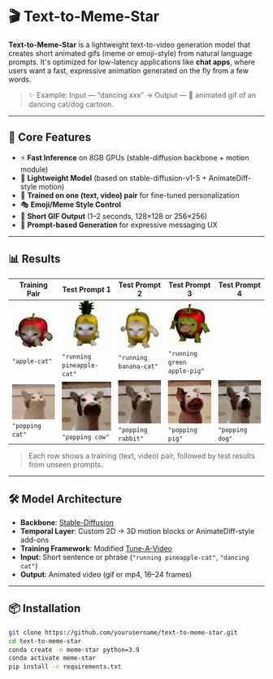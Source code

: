 # 🎬 Text-to-Meme-Star

**Text-to-Meme-Star** is a lightweight text-to-video generation model that creates short animated gifs (meme or emoji-style) from natural language prompts. It's optimized for low-latency applications like **chat apps**, where users want a fast, expressive animation generated on the fly from a few words.

> ✨ Example: Input — “dancing xxx” → Output — 🤯 animated gif of an dancing cat/dog cartoon.

---

## 🧠 Core Features

- ⚡ **Fast Inference** on 8GB GPUs (stable-diffusion backbone + motion module)
- 🐥 **Lightweight Model** (based on stable-diffusion-v1-5 + AnimateDiff-style motion)
- 🧪 **Trained on one (text, video) pair** for fine-tuned personalization
- 🎭 **Emoji/Meme Style Control** 
- 🔁 **Short GIF Output** (1–2 seconds, 128×128 or 256×256)
- 🧾 **Prompt-based Generation** for expressive messaging UX

---
## 📊 Results

| **Training Pair** | **Test Prompt 1** | **Test Prompt 2** | **Test Prompt 3** | **Test Prompt 4** |
|-------------------|-------------------|-------------------|-------------------|-------------------|
| ![](results/cat_apple.gif)<br>`"apple-cat"` | ![](results/running_pineapple_cat.gif)<br>`"running pineapple-cat"` | ![](results/running_banana_cat.gif)<br>`"running banana-cat"` | ![](results/running_green_apple_pig.gif)<br>`"running green apple-pig"` |
| ![](results/cat_pop.gif)<br>`"popping cat"` | ![](results/popping_cow.gif)<br>`"popping cow"` | ![](results/popping_rabbit.gif)<br>`"popping rabbit"` | ![](results/popping_pig.gif)<br>`"popping pig"` | ![](results/popping_Basenji_dog.gif)<br>`"popping dog"` |

> Each row shows a training (text, video) pair, followed by test results from unseen prompts.

---

## 🛠️ Model Architecture

- **Backbone**: [Stable-Diffusion](https://huggingface.co/sd-legacy/stable-diffusion-v1-5)
- **Temporal Layer**: Custom 2D → 3D motion blocks or AnimateDiff-style add-ons
- **Training Framework**: Modified [Tune-A-Video](https://github.com/showlab/Tune-A-Video)
- **Input**: Short sentence or phrase (`"running pineapple-cat"`, `"dancing cat"`)
- **Output**: Animated video (gif or mp4, 16–24 frames)

---

## 📦 Installation

```bash
git clone https://github.com/yourusername/text-to-meme-star.git
cd text-to-meme-star
conda create -n meme-star python=3.9
conda activate meme-star
pip install -r requirements.txt
